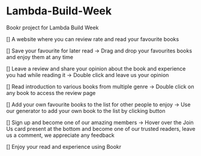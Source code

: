 # Lambda-Build-Week
Bookr project for Lambda Build Week 

[] A website where you can review rate and read your favourite books

[] Save your favourite for later read
-> Drag and drop your favourites books and enjoy them at any time

[] Leave a review and share your opinion about the book and experience you had while reading it
-> Double click and leave us your opinion

[] Read introduction to various books from multiple genre
-> Double click on any book to access the review page

[] Add your own favourite books to the list for other people to enjoy
-> Use our generator to add your own book to the list by clicking <Add New Book> button

[] Sign up and become one of our amazing members
-> Hover over the Join Us card present at the bottom and become one of our trusted readers, leave us a comment, we appreciate any feedback 

[] Enjoy your read and experience using Bookr
